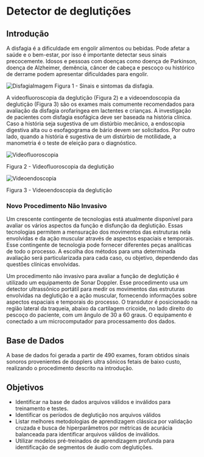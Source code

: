 # Detector de deglutições

## Introdução
A disfagia é a dificuldade em engolir alimentos ou bebidas. Pode afetar a saúde e o bem-estar, por isso é importante detectar seus sinais precocemente. Idosos e pessoas com doenças como doença de Parkinson, doença de Alzheimer, demência, câncer de cabeça e pescoço ou histórico de derrame podem apresentar dificuldades para engolir.

![DisfagiaImagem](https://github.com/user-attachments/assets/dff85ad9-eb38-4abd-8429-e88bfb45f67c)
Figura 1 - Sinais e sintomas da disfagia.

A videofluoroscopia da deglutição (Figura 2) e a videoendoscopia da deglutição (Figura 3) são os exames mais comumente recomendados para avaliação da disfagia orofaríngea em lactentes e crianças. A investigação de pacientes com disfagia esofágica deve ser baseada na história clínica. Caso a história seja sugestiva de um distúrbio mecânico, a endoscopia digestiva alta ou o esofagograma de bário devem ser solicitados. Por outro lado, quando a história é sugestiva de um distúrbio de motilidade, a manometria é o teste de eleição para o diagnóstico.

![Videofluoroscopia](https://github.com/user-attachments/assets/e7ac8fdf-84af-4cbb-ad02-6a30ea2eca3e)

Figura 2 - Videofluoroscopia da deglutição

![Videoendoscopia](https://github.com/user-attachments/assets/1c2608a2-6444-4981-8c69-7e24af883a9c)

Figura 3 - Videoendoscopia da deglutição

### Novo Procedimento Não Invasivo
Um crescente contingente de tecnologias está atualmente disponível para avaliar os vários aspectos da função e disfunção da deglutição. Essas tecnologias permitem a mensuração dos movimentos das estruturas nela envolvidas e da ação muscular através de aspectos espaciais e temporais. Esse contingente de tecnologia pode fornecer diferentes peças analíticas de todo o processo. A escolha dos métodos para uma determinada avaliação será particularizada para cada caso, ou objetivo, dependendo das questões clínicas envolvidas.

Um procedimento não invasivo para avaliar a função de deglutição é utilizado um equipamento de Sonar Doppler. Esse procedimento usa um detector ultrassônico portátil para medir os movimentos das estruturas envolvidas na deglutição e a ação muscular, fornecendo informações sobre aspectos espaciais e temporais do processo. O transdutor é posicionado na região lateral da traqueia, abaixo da cartilagem cricoide, no lado direito do pescoço do paciente, com um ângulo de 30 a 60 graus. O equipamento é conectado a um microcomputador para processamento dos dados.

## Base de Dados
A base de dados foi gerada a partir de 490 exames, foram obtidos sinais sonoros provenientes de dopplers ultra sônicos fetais de baixo custo, realizando o procedimento descrito na introdução. 

## Objetivos
- Identificar na base de dados arquivos válidos e inválidos para treinamento e testes.
- Identificar os períodos de deglutição nos arquivos válidos
- Listar melhores metodologias de aprendizagem clássica por validação cruzada e busca de hiperparâmetros por métricas de acurácia balanceada para identificar arquivos válidos de inválidos.
- Utilizar modelos pré-treinados de aprendizagem profunda para identificação de segmentos de áudio com deglutições.
